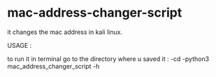 # mac-address-changer-script
it changes the mac address in kali linux.

USAGE :


to run it in terminal go to the directory where u saved it : 
-cd 
-python3 mac_address_changer_script -h 
